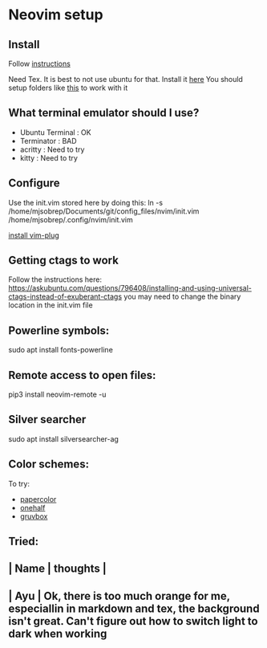 # Neovim setup

## Install
Follow [instructions](https://github.com/neovim/neovim/wiki/Installing-Neovim#ubuntu)

Need Tex. It is best to not use ubuntu for that. Install it [here](http://tug.org/texlive/acquire-netinstall.html)
You should setup folders like [this](https://askubuntu.com/questions/657535/facing-a-problem-while-installing-latex-from-terminal) to work with it 

## What terminal emulator should I use?
- Ubuntu Terminal : OK
- Terminator : BAD
- acritty : Need to try
- kitty : Need to try

## Configure

Use the init.vim stored here by doing this:
ln -s /home/mjsobrep/Documents/git/config_files/nvim/init.vim /home/mjsobrep/.config/nvim/init.vim

[install vim-plug](https://github.com/junegunn/vim-plug#neovim)

## Getting ctags to work
Follow the instructions here: https://askubuntu.com/questions/796408/installing-and-using-universal-ctags-instead-of-exuberant-ctags
you may need to change the binary location in the init.vim file

## Powerline symbols:
sudo apt install fonts-powerline

## Remote access to open files:
pip3 install neovim-remote -u

## Silver searcher
sudo apt install silversearcher-ag

## Color schemes:
To try:
- [papercolor](https://github.com/NLKNguyen/papercolor-theme)
- [onehalf](https://github.com/sonph/onehalf)
- [gruvbox](https://github.com/morhetz/gruvbox)

Tried:
---------------------
| Name | thoughts |
-------------------
| Ayu | Ok, there is too much orange for me, especiallin in markdown and tex, the background isn't great. Can't figure out how to switch light to dark when working
-------------------


